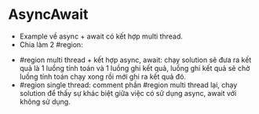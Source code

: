 # AsyncAwait
- Example về async + await có kết hợp multi thread.
- Chia làm 2 #region:
+ #region multi thread + kết hợp async, await: chạy solution sẽ đưa ra kết quả là 1 luồng tính toán và 1 luồng ghi kết quả, luồng ghi kết
quả sẽ chờ luồng tính toán chạy xong rồi mới ghi ra kết quả đó.
+ #region single thread: comment phần #region multi thread lại, chạy solution để thấy sự khác biệt giữa việc có sử dụng async, await với
không sử dụng.
